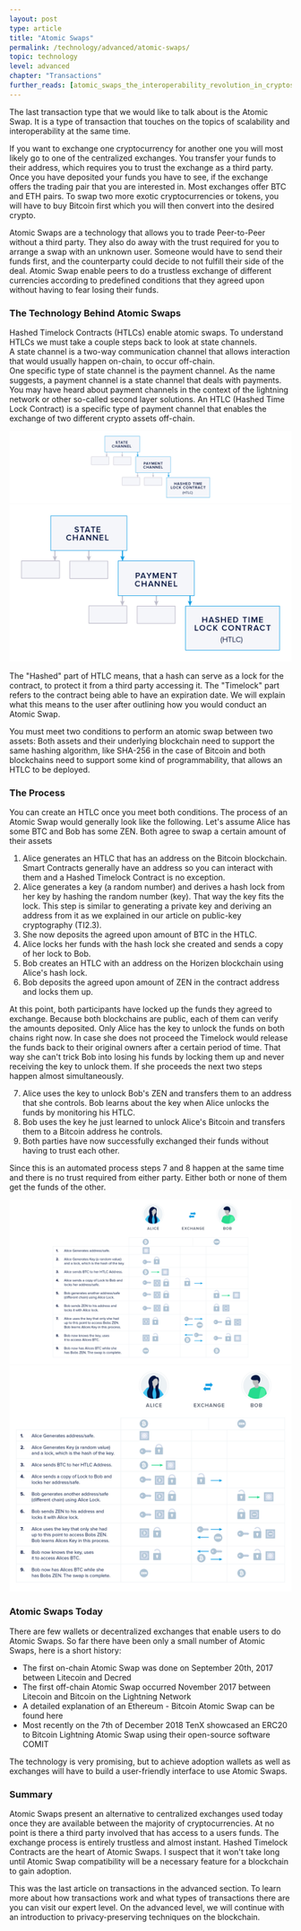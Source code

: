 ```yaml
---
layout: post
type: article
title: "Atomic Swaps"
permalink: /technology/advanced/atomic-swaps/
topic: technology
level: advanced
chapter: "Transactions"
further_reads: [atomic_swaps_the_interoperability_revolution_in_cryptos, everything_you_need_to_know_about_atomic_swaps_and_how_komodo_is_advancing_the_technology, atomic_swap_compatibility_of_different_cryptocurrencies]
---
```


The last transaction type that we would like to talk about is the Atomic Swap. It is a type of transaction that touches on the topics of scalability and interoperability at the same time.

If you want to exchange one cryptocurrency for another one you will most likely go to one of the centralized exchanges. You transfer your funds to their address, which requires you to trust the exchange as a third party. Once you have deposited your funds you have to see, if the exchange offers the trading pair that you are interested in. Most exchanges offer BTC and ETH pairs. To swap two more exotic cryptocurrencies or tokens, you will have to buy Bitcoin first which you will then convert into the desired crypto.

Atomic Swaps are a technology that allows you to trade Peer-to-Peer without a third party. They also do away with the trust required for you to arrange a swap with an unknown user. Someone would have to send their funds first, and the counterparty could decide to not fulfill their side of the deal. Atomic Swap enable peers to do a trustless exchange of different currencies according to predefined conditions that they agreed upon without having to fear losing their funds.

### The Technology Behind Atomic Swaps

Hashed Timelock Contracts (HTLCs) enable atomic swaps. To understand HTLCs we must take a couple steps back to look at state channels.  
A state channel is a two-way communication channel that allows interaction that would usually happen on-chain, to occur off-chain.  
One specific type of state channel is the payment channel. As the name suggests, a payment channel is a state channel that deals with payments. You may have heard about payment channels in the context of the lightning network or other so-called second layer solutions. An HTLC (Hashed Time Lock Contract) is a specific type of payment channel that enables the exchange of two different crypto assets off-chain.

![channel hierarchy](/assets/post_files/technology/advanced/atomic-swaps/channel_hierarchy_D.jpg)
![channel hierarchy](/assets/post_files/technology/advanced/atomic-swaps/channel_hierarchy_M.jpg)

The "Hashed" part of HTLC means, that a hash can serve as a lock for the contract, to protect it from a third party accessing it. The "Timelock" part refers to the contract being able to have an expiration date. We will explain what this means to the user after outlining how you would conduct an Atomic Swap.

You must meet two conditions to perform an atomic swap between two assets: Both assets and their underlying blockchain need to support the same hashing algorithm, like SHA-256 in the case of Bitcoin and both blockchains need to support some kind of programmability, that allows an HTLC to be deployed.

### The Process

You can create an HTLC once you meet both conditions. The process of an Atomic Swap would generally look like the following. Let's assume Alice has some BTC and Bob has some ZEN. Both agree to swap a certain amount of their assets

 1. Alice generates an HTLC that has an address on the Bitcoin blockchain. Smart Contracts generally have an address so you can interact with them and a Hashed Timelock Contract is no exception.
 2. Alice generates a key (a random number) and derives a hash lock from her key by hashing the random number (key). That way the key fits the lock. This step is similar to generating a private key and deriving an address from it as we explained in our article on public-key cryptography (TI2.3).
 3. She now deposits the agreed upon amount of BTC in the HTLC.
 4. Alice locks her funds with the hash lock she created and sends a copy of her lock to Bob.
 5. Bob creates an HTLC with an address on the Horizen blockchain using Alice's hash lock.
 6. Bob deposits the agreed upon amount of ZEN in the contract address and locks them up.

At this point, both participants have locked up the funds they agreed to exchange. Because both blockchains are public, each of them can verify the amounts deposited. Only Alice has the key to unlock the funds on both chains right now. In case she does not proceed the Timelock would release the funds back to their original owners after a certain period of time. That way she can't trick Bob into losing his funds by locking them up and never receiving the key to unlock them. If she proceeds the next two steps happen almost simultaneously.

 7. Alice uses the key to unlock Bob's ZEN and transfers them to an address that she controls. Bob learns about the key when Alice unlocks the funds by monitoring his HTLC.
 8. Bob uses the key he just learned to unlock Alice's Bitcoin and transfers them to a Bitcoin address he controls.
 9. Both parties have now successfully exchanged their funds without having to trust each other.

Since this is an automated process steps 7 and 8 happen at the same time and there is no trust required from either party. Either both or none of them get the funds of the other.

![swaps](/assets/post_files/technology/advanced/atomic-swaps/swaps_D.jpg)
![swaps](/assets/post_files/technology/advanced/atomic-swaps/swaps_M.jpg)

### Atomic Swaps Today

There are few wallets or decentralized exchanges that enable users to do Atomic Swaps. So far there have been only a small number of Atomic Swaps, here is a short history:

 - The first on-chain Atomic Swap was done on September 20th, 2017 between Litecoin and Decred
 - The first off-chain Atomic Swap occurred November 2017 between Litecoin and Bitcoin on the Lightning Network
 - A detailed explanation of an Ethereum - Bitcoin Atomic Swap can be found here
 - Most recently on the 7th of December 2018 TenX showcased an ERC20 to Bitcoin Lightning Atomic Swap using their open-source software COMIT

The technology is very promising, but to achieve adoption wallets as well as exchanges will have to build a user-friendly interface to use Atomic Swaps. 

### Summary

Atomic Swaps present an alternative to centralized exchanges used today once they are available between the majority of cryptocurrencies. At no point is there a third party involved that has access to a users funds. The exchange process is entirely trustless and almost instant. Hashed Timelock Contracts are the heart of Atomic Swaps. I suspect that it won't take long until Atomic Swap compatibility will be a necessary feature for a blockchain to gain adoption.

This was the last article on transactions in the advanced section. To learn more about how transactions work and what types of transactions there are you can visit our expert level. On the advanced level, we will continue with an introduction to privacy-preserving techniques on the blockchain.

